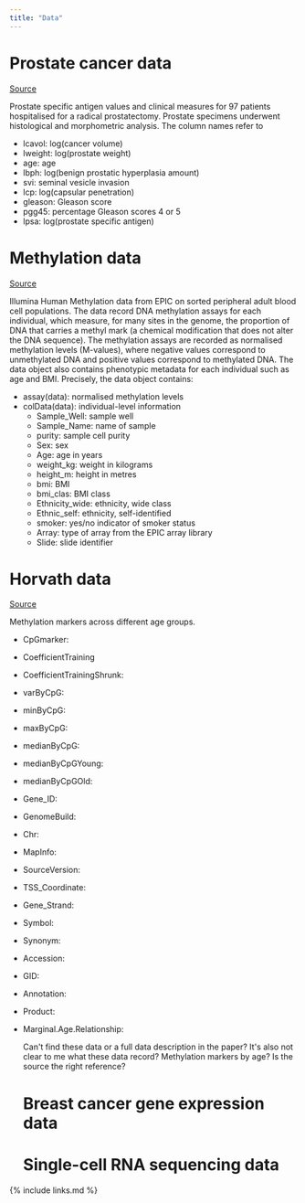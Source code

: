 ```yaml
---
title: "Data"
---
```


# Prostate cancer data 
[Source](https://search.r-project.org/CRAN/refmans/bayesQR/html/Prostate.html)

Prostate specific antigen values and clinical measures for 97 patients hospitalised for a radical prostatectomy. Prostate specimens underwent histological and morphometric analysis. The column names refer to 

- lcavol: log(cancer volume)
- lweight: log(prostate weight)
- age: age
- lbph: log(benign prostatic hyperplasia amount)
- svi: seminal vesicle invasion
- lcp: log(capsular penetration)
- gleason: Gleason score
- pgg45: percentage Gleason scores 4 or 5
- lpsa: log(prostate specific antigen)

# Methylation data

[Source](https://bioconductor.org/packages/release/data/experiment/html/FlowSorted.Blood.EPIC.html)

Illumina Human Methylation data from EPIC on sorted peripheral adult blood cell populations. The data record DNA methylation assays for each individual, which measure, for many sites in the genome, the proportion of DNA that carries a methyl mark (a chemical modification that does not alter the DNA sequence). The methylation assays are recorded as normalised methylation levels (M-values), where negative values correspond to unmethylated DNA and positive values correspond to methylated DNA. The data object also contains phenotypic metadata for each individual such as age and BMI. Precisely, the data object contains: 

- assay(data): normalised methylation levels 
- colData(data): individual-level information
    - Sample_Well: sample well
    - Sample_Name: name of sample
    - purity: sample cell purity 
    - Sex: sex 
    - Age: age in years
    - weight_kg: weight in kilograms
    - height_m: height in metres
    - bmi: BMI
    - bmi_clas: BMI class
    - Ethnicity_wide: ethnicity, wide class
    - Ethnic_self: ethnicity, self-identified
    - smoker: yes/no indicator of smoker status
    - Array: type of array from the EPIC array library
    - Slide: slide identifier
 
# Horvath data

[Source](https://journals.plos.org/plosone/article?id=10.1371/journal.pone.0014821#s5)

Methylation markers across different age groups. 

- CpGmarker:
- CoefficientTraining     
- CoefficientTrainingShrunk:
- varByCpG:
- minByCpG:
- maxByCpG:
- medianByCpG:
- medianByCpGYoung:
- medianByCpGOld:
- Gene_ID:
- GenomeBuild:
- Chr:
- MapInfo:
- SourceVersion:
- TSS_Coordinate:
- Gene_Strand:
- Symbol:
- Synonym:
- Accession:
- GID:
- Annotation:
- Product:
- Marginal.Age.Relationship:

  Can't find these data or a full data description in the paper? It's also not clear to me what these data record? Methylation markers by age?
  Is the source the right reference?
  
  # Breast cancer gene expression data

  # Single-cell RNA sequencing data

{% include links.md %}

